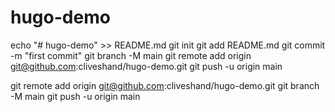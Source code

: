 # hugo-demo
echo "# hugo-demo" >> README.md
git init
git add README.md
git commit -m "first commit"
git branch -M main
git remote add origin git@github.com:cliveshand/hugo-demo.git
git push -u origin main



git remote add origin git@github.com:cliveshand/hugo-demo.git
git branch -M main
git push -u origin main
